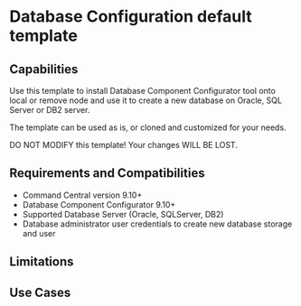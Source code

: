# Database Configuration default template

## Capabilities

Use this template to install Database Component Configurator tool onto local or remove
node and use it to create a new database on Oracle, SQL Server or DB2 server.

The template can be used as is, or cloned and customized for your needs.

DO NOT MODIFY this template! Your changes WILL BE LOST.

## Requirements and Compatibilities

* Command Central version 9.10+
* Database Component Configurator 9.10+
* Supported Database Server (Oracle, SQLServer, DB2)
* Database administrator user credentials to create new database storage and user

## Limitations


## Use Cases

